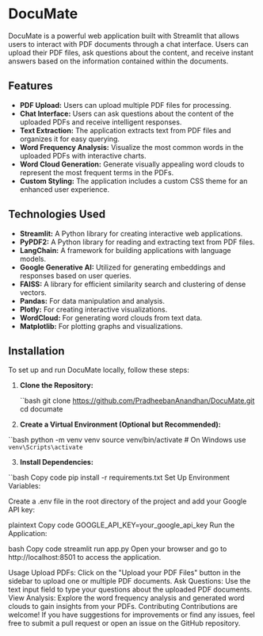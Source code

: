 # DocuMate

DocuMate is a powerful web application built with Streamlit that allows users to interact with PDF documents through a chat interface. Users can upload their PDF files, ask questions about the content, and receive instant answers based on the information contained within the documents.

## Features

- **PDF Upload:** Users can upload multiple PDF files for processing.
- **Chat Interface:** Users can ask questions about the content of the uploaded PDFs and receive intelligent responses.
- **Text Extraction:** The application extracts text from PDF files and organizes it for easy querying.
- **Word Frequency Analysis:** Visualize the most common words in the uploaded PDFs with interactive charts.
- **Word Cloud Generation:** Generate visually appealing word clouds to represent the most frequent terms in the PDFs.
- **Custom Styling:** The application includes a custom CSS theme for an enhanced user experience.

## Technologies Used

- **Streamlit:** A Python library for creating interactive web applications.
- **PyPDF2:** A Python library for reading and extracting text from PDF files.
- **LangChain:** A framework for building applications with language models.
- **Google Generative AI:** Utilized for generating embeddings and responses based on user queries.
- **FAISS:** A library for efficient similarity search and clustering of dense vectors.
- **Pandas:** For data manipulation and analysis.
- **Plotly:** For creating interactive visualizations.
- **WordCloud:** For generating word clouds from text data.
- **Matplotlib:** For plotting graphs and visualizations.

## Installation

To set up and run DocuMate locally, follow these steps:

1. **Clone the Repository:**

   ``bash
   git clone https://github.com/PradheebanAnandhan/DocuMate.git
   cd documate

2. **Create a Virtual Environment (Optional but Recommended):**

``bash
python -m venv venv
source venv/bin/activate  # On Windows use `venv\Scripts\activate`

3. **Install Dependencies:**

``bash
Copy code
pip install -r requirements.txt
Set Up Environment Variables:

Create a .env file in the root directory of the project and add your Google API key:

plaintext
Copy code
GOOGLE_API_KEY=your_google_api_key
Run the Application:

bash
Copy code
streamlit run app.py
Open your browser and go to http://localhost:8501 to access the application.

Usage
Upload PDFs: Click on the "Upload your PDF Files" button in the sidebar to upload one or multiple PDF documents.
Ask Questions: Use the text input field to type your questions about the uploaded PDF documents.
View Analysis: Explore the word frequency analysis and generated word clouds to gain insights from your PDFs.
Contributing
Contributions are welcome! If you have suggestions for improvements or find any issues, feel free to submit a pull request or open an issue on the GitHub repository.
